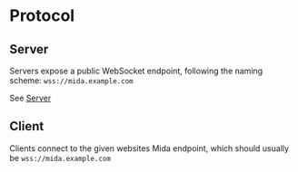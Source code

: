 # Protocol

## Server

Servers expose a public WebSocket endpoint, following the naming scheme: `wss://mida.example.com`

See [Server](Server.md)

## Client

Clients connect to the given websites Mida endpoint, which should usually be `wss://mida.example.com`

